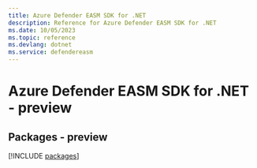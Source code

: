 ```yaml
---
title: Azure Defender EASM SDK for .NET
description: Reference for Azure Defender EASM SDK for .NET
ms.date: 10/05/2023
ms.topic: reference
ms.devlang: dotnet
ms.service: defendereasm
---
```

# Azure Defender EASM SDK for .NET - preview
## Packages - preview
[!INCLUDE [packages](defender-easm-index.md)]